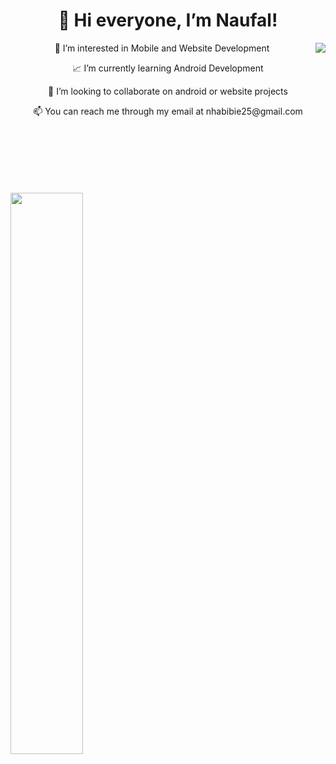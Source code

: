 <div><h1 align="center">👋 Hi everyone, I’m Naufal! </h1></div>

<div>
  <img align="right" src="https://media.giphy.com/media/jsoMtBuP1Ahpu/giphy.gif">
  <p style="text-align:center"> 👀 I’m interested in Mobile and Website Development </p>
  <p style="text-align:center"> 📈 I’m currently learning Android Development </p>
  <p style="text-align:center"> 🤝 I’m looking to collaborate on android or website projects </p>
  <p style="text-align:center"> 📫 You can reach me through my email at nhabibie25@gmail.com </p>
</div>
<br>
<br>
<br>
<br>
<br>
<br>
<div>
<img align="center" src="https://github-readme-streak-stats.herokuapp.com/?user=naufalrif&theme=dark" width="48%" >
</div>



<!---
naufalrif/naufalrif is a ✨ special ✨ repository because its `README.md` (this file) appears on your GitHub profile.
You can click the Preview link to take a look at your changes.
--->
